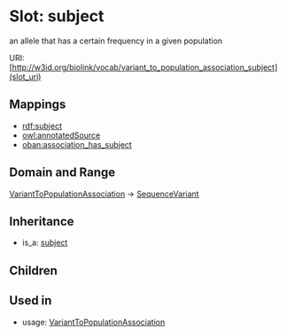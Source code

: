 # Slot: subject


an allele that has a certain frequency in a given population

URI: [http://w3id.org/biolink/vocab/variant_to_population_association_subject](slot_uri)
## Mappings

 * [rdf:subject](http://purl.obolibrary.org/obo/rdf_subject)
 * [owl:annotatedSource](http://purl.obolibrary.org/obo/owl_annotatedSource)
 * [oban:association_has_subject](http://purl.obolibrary.org/obo/oban_association_has_subject)
## Domain and Range

[VariantToPopulationAssociation](VariantToPopulationAssociation.md) -> [SequenceVariant](SequenceVariant.md)
## Inheritance

 *  is_a: [subject](subject.md)
## Children

## Used in

 *  usage: [VariantToPopulationAssociation](VariantToPopulationAssociation.md)

